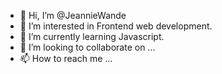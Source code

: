 - 👋 Hi, I’m @JeannieWande
- 👀 I’m interested in Frontend web development.
- 🌱 I’m currently learning Javascript.
- 💞️ I’m looking to collaborate on ...
- 📫 How to reach me ...

<!---
JeannieWande/JeannieWande is a ✨ special ✨ repository because its `README.md` (this file) appears on your GitHub profile.
You can click the Preview link to take a look at your changes.
--->
